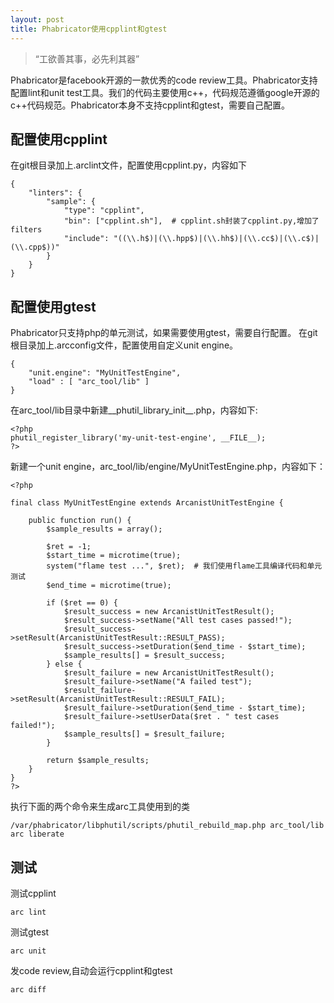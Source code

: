 ```yaml
---
layout: post
title: Phabricator使用cpplint和gtest
---
```


>“工欲善其事，必先利其器”

Phabricator是facebook开源的一款优秀的code review工具。Phabricator支持配置lint和unit test工具。我们的代码主要使用c++，代码规范遵循google开源的c++代码规范。Phabricator本身不支持cpplint和gtest，需要自己配置。

## 配置使用cpplint

在git根目录加上.arclint文件，配置使用cpplint.py，内容如下

    {
        "linters": {
            "sample": {
                "type": "cpplint",
                "bin": ["cpplint.sh"],  # cpplint.sh封装了cpplint.py,增加了filters
                "include": "((\\.h$)|(\\.hpp$)|(\\.hh$)|(\\.cc$)|(\\.c$)|(\\.cpp$))"
            }
        }
    }

## 配置使用gtest
Phabricator只支持php的单元测试，如果需要使用gtest，需要自行配置。
在git根目录加上.arcconfig文件，配置使用自定义unit engine。

    {
        "unit.engine": "MyUnitTestEngine",
        "load" : [ "arc_tool/lib" ]
    }

在arc_tool/lib目录中新建__phutil_library_init__.php，内容如下:

    <?php
    phutil_register_library('my-unit-test-engine', __FILE__);
    ?>

新建一个unit engine，arc_tool/lib/engine/MyUnitTestEngine.php，内容如下：

    <?php

    final class MyUnitTestEngine extends ArcanistUnitTestEngine {

        public function run() {
            $sample_results = array();

            $ret = -1;
            $start_time = microtime(true);
            system("flame test ...", $ret);  # 我们使用flame工具编译代码和单元测试
            $end_time = microtime(true);

            if ($ret == 0) {
                $result_success = new ArcanistUnitTestResult();
                $result_success->setName("All test cases passed!");
                $result_success->setResult(ArcanistUnitTestResult::RESULT_PASS);
                $result_success->setDuration($end_time - $start_time);
                $sample_results[] = $result_success;
            } else {
                $result_failure = new ArcanistUnitTestResult();
                $result_failure->setName("A failed test");
                $result_failure->setResult(ArcanistUnitTestResult::RESULT_FAIL);
                $result_failure->setDuration($end_time - $start_time);
                $result_failure->setUserData($ret . " test cases failed!");
                $sample_results[] = $result_failure;
            }

            return $sample_results;
        }
    }
    ?>

执行下面的两个命令来生成arc工具使用到的类

    /var/phabricator/libphutil/scripts/phutil_rebuild_map.php arc_tool/lib
    arc liberate

## 测试

测试cpplint

    arc lint

测试gtest

    arc unit

发code review,自动会运行cpplint和gtest

    arc diff

